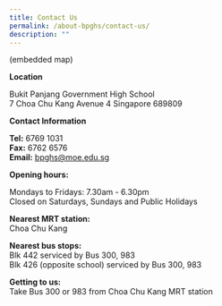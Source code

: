 ```yaml
---
title: Contact Us
permalink: /about-bpghs/contact-us/
description: ""
---
```

(embedded map)

**Location**

Bukit Panjang Government High School
<br>7 Choa Chu Kang Avenue 4 Singapore 689809

**Contact Information**

**Tel:** 6769 1031  <br>
**Fax:** 6762 6576 <br>
**Email:** <a href="mailto:bpghs@moe.edu.sg">bpghs@moe.edu.sg</a>

**Opening hours:**

Mondays to Fridays: 7.30am - 6.30pm
<br>Closed on Saturdays, Sundays and Public Holidays

**Nearest MRT station:** 
<br>Choa Chu Kang

**Nearest bus stops:**
<br>Blk 442 serviced by Bus 300, 983
<br>Blk 426 (opposite school) serviced by Bus 300, 983

**Getting to us:**
<br>Take Bus 300 or 983 from Choa Chu Kang MRT station